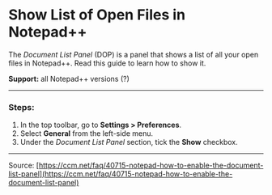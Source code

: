 # Show List of Open Files in Notepad++

The *Document List Panel* (DOP) is a panel that shows a list of all your open files in Notepad++. Read this guide to learn how to show it.

**Support:** all Notepad++ versions (?)

----------

### Steps:

1. In the top toolbar, go to **Settings > Preferences**.
2. Select **General** from the left-side menu.
3. Under the *Document List Panel* section, tick the **Show** checkbox.

----------

Source: [https://ccm.net/faq/40715-notepad-how-to-enable-the-document-list-panel](https://ccm.net/faq/40715-notepad-how-to-enable-the-document-list-panel)
